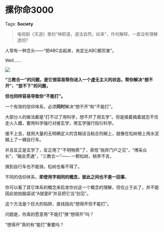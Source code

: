 # 摞你命3000

Tags: **Society**

> 电视剧《天道》里的“神即道，道法自然，如来”，作何解释，一直没有理解透彻?



人常有一种念头——“把ABC合起来，肯定比ABC都厉害”。

Well……

![](https://pica.zhimg.com/50/v2-8f50d2e89d81e6ae4a3b8636899a90ba_720w.jpg?source=2c26e567)  


**“三教合一”的问题，是它很容易帮你进入一个虚无主义的状态，帮你解决“想不开”、“放不下”的问题，**

**但也同样容易导致你“不能打”。**

一个有效的信仰体系，必须**同时**解决“想不开”和“不能打”。

大部分人的做法都是“打不过了用科学，想不开了用玄学”。但是搞着搞着就忍不住走火入魔，要用科学强行对接玄学，用玄学强行指引科学。

接不上去，就用大量的无明确定义的含糊话当粘合剂糊上，就像在松树根上用水泥糊上了一辆自行车。

并且反正是玄学了，反正用了“不明物质”了，索性“抛弃门户之见”，“博采众长”，“融会贯通”，“三教合一”—— 一颗松树，桃李不言。

搞到自行车也不能骑，松树也看不得了。

  


不同的信仰体系，**即使用字相同的概念，彼此之间也不是一回事**。

你可以看了其它体系的概念来启发你对这一个概念的理解，但仅止于此了，并不能因此拍拍脑袋说“A就是B”并且把它当“创见”。

这个方法是个巨大的陷阱，直线指向“想得开但不能打”。

问题是，你真的愿意用“不能打”换“想得开”吗？

“想得开”真的有“能打”重要吗？



